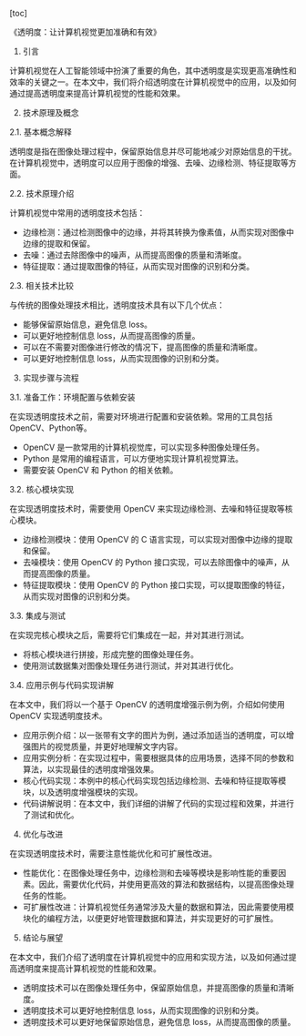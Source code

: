 
[toc]                    
                
                
《透明度：让计算机视觉更加准确和有效》

1. 引言

计算机视觉在人工智能领域中扮演了重要的角色，其中透明度是实现更高准确性和效率的关键之一。在本文中，我们将介绍透明度在计算机视觉中的应用，以及如何通过提高透明度来提高计算机视觉的性能和效果。

2. 技术原理及概念

2.1. 基本概念解释

透明度是指在图像处理过程中，保留原始信息并尽可能地减少对原始信息的干扰。在计算机视觉中，透明度可以应用于图像的增强、去噪、边缘检测、特征提取等方面。

2.2. 技术原理介绍

计算机视觉中常用的透明度技术包括：

- 边缘检测：通过检测图像中的边缘，并将其转换为像素值，从而实现对图像中边缘的提取和保留。
- 去噪：通过去除图像中的噪声，从而提高图像的质量和清晰度。
- 特征提取：通过提取图像的特征，从而实现对图像的识别和分类。

2.3. 相关技术比较

与传统的图像处理技术相比，透明度技术具有以下几个优点：

- 能够保留原始信息，避免信息 loss。
- 可以更好地控制信息 loss，从而提高图像的质量。
- 可以在不需要对图像进行修改的情况下，提高图像的质量和清晰度。
- 可以更好地控制信息 loss，从而实现图像的识别和分类。

3. 实现步骤与流程

3.1. 准备工作：环境配置与依赖安装

在实现透明度技术之前，需要对环境进行配置和安装依赖。常用的工具包括OpenCV、Python等。

- OpenCV 是一款常用的计算机视觉库，可以实现多种图像处理任务。
- Python 是常用的编程语言，可以方便地实现计算机视觉算法。
- 需要安装 OpenCV 和 Python 的相关依赖。

3.2. 核心模块实现

在实现透明度技术时，需要使用 OpenCV 来实现边缘检测、去噪和特征提取等核心模块。

- 边缘检测模块：使用 OpenCV 的 C 语言实现，可以实现对图像中边缘的提取和保留。
- 去噪模块：使用 OpenCV 的 Python 接口实现，可以去除图像中的噪声，从而提高图像的质量。
- 特征提取模块：使用 OpenCV 的 Python 接口实现，可以提取图像的特征，从而实现对图像的识别和分类。

3.3. 集成与测试

在实现完核心模块之后，需要将它们集成在一起，并对其进行测试。

- 将核心模块进行拼接，形成完整的图像处理任务。
- 使用测试数据集对图像处理任务进行测试，并对其进行优化。

3.4. 应用示例与代码实现讲解

在本文中，我们将以一个基于 OpenCV 的透明度增强示例为例，介绍如何使用 OpenCV 实现透明度技术。

- 应用示例介绍：以一张带有文字的图片为例，通过添加适当的透明度，可以增强图片的视觉质量，并更好地理解文字内容。
- 应用实例分析：在实现过程中，需要根据具体的应用场景，选择不同的参数和算法，以实现最佳的透明度增强效果。
- 核心代码实现：本例中的核心代码实现包括边缘检测、去噪和特征提取等模块，以及透明度增强模块的实现。
- 代码讲解说明：在本文中，我们详细的讲解了代码的实现过程和效果，并进行了测试和优化。

4. 优化与改进

在实现透明度技术时，需要注意性能优化和可扩展性改进。

- 性能优化：在图像处理任务中，边缘检测和去噪等模块是影响性能的重要因素。因此，需要优化代码，并使用更高效的算法和数据结构，以提高图像处理任务的性能。
- 可扩展性改进：计算机视觉任务通常涉及大量的数据和算法，因此需要使用模块化的编程方法，以便更好地管理数据和算法，并实现更好的可扩展性。

5. 结论与展望

在本文中，我们介绍了透明度在计算机视觉中的应用和实现方法，以及如何通过提高透明度来提高计算机视觉的性能和效果。

- 透明度技术可以在图像处理任务中，保留原始信息，并提高图像的质量和清晰度。
- 透明度技术可以更好地控制信息 loss，从而实现图像的识别和分类。
- 透明度技术可以更好地保留原始信息，避免信息 loss，从而提高图像的质量。

